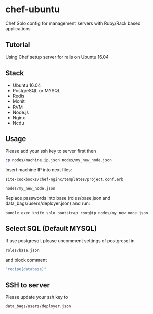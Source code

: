 # chef-ubuntu

Chef Solo config for management servers with Ruby/Rack based applications

## Tutorial

Using Chef setup server for rails on Ubuntu 16.04

## Stack
* Ubuntu 16.04
* PostgreSQL or MYSQL
* Redis
* Monit
* RVM
* Node.js
* Nginx
* Ncdu

## Usage

Please add your ssh key to server first then

```bash
cp nodes/machine.ip.json nodes/my_new_node.json
```

Insert machine IP into next files:

```bash
site-cookbooks/chef-nginx/templates/project.conf.erb
```

```bash
nodes/my_new_node.json
```

Replace passwords into base (roles/base.json and data_bags/users/deployer.json) and run:

```bash
bundle exec knife solo bootstrap root@ip nodes/my_new_node.json
```

## Select SQL (Default MYSQL)

If use postgresql, please uncomment settings of postgresql in 

```bash
roles/base.json
```
and block comment 

```bash
"recipe[database]"
```

## SSH to server

Please update your ssh key to 

```bash
data_bags/users/deployer.json
```